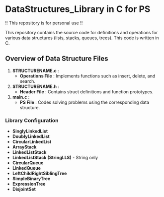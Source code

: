 # DataStructures_Library in C for PS

!! This repository is for personal use !!

This repository contains the source code for definitions and operations for various data structures (lists, stacks, queues, trees). This code is written in C.


## Overview of Data Structure Files

1. **STRUCTURENAME.c** :
	* **Operations File** : Implements functions such as insert, delete, and search.
2. **STRUCTURENAME.h** :
	* **Header File** : Contains struct definitions and function prototypes.
3. **main.c** :
	* **PS File** : Codes solving problems using the corresponding data structure.


### Library Configuration
* **SinglyLinkedList**
* **DoublyLinkedList**
* **CircularLinkedList**
* **ArrayStack**
* **LinkedListStack**
* **LinkedListStack (StringLLS)** - String only
* **CircularQueue**
* **LinkedQueue**
* **LeftChildRightSiblingTree**
* **SimpleBinaryTree**
* **ExpressionTree**
* **DisjointSet**
